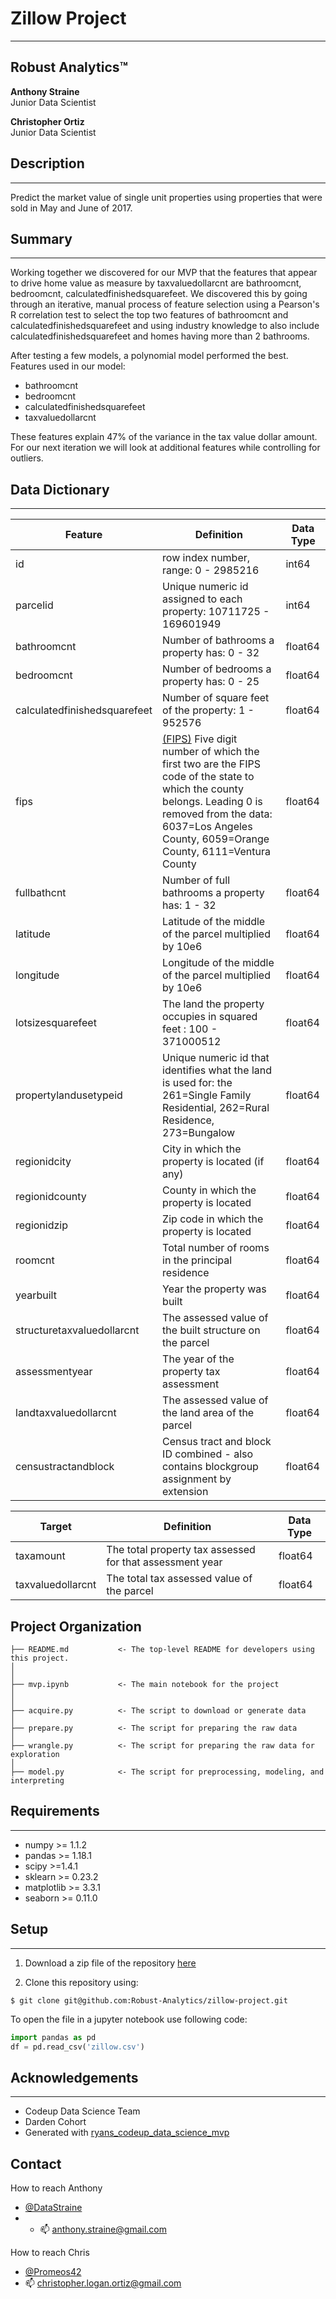 # Zillow Project
---
## __Robust Analytics™__

__Anthony Straine__<br>
Junior Data Scientist

__Christopher Ortiz__<br>
Junior Data Scientist

## Description
---
Predict the market value of single unit properties using properties that were sold in May and June of 2017.

## Summary
---
Working together we discovered for our MVP that the features that appear to drive home value as measure by taxvaluedollarcnt are bathroomcnt, bedroomcnt, calculatedfinishedsquarefeet. We discovered this by going through an iterative, manual process of feature selection using a Pearson's R correlation test to select the top two features of bathroomcnt and calculatedfinishedsquarefeet and using industry knowledge to also include calculatedfinishedsquarefeet and homes having more than 2 bathrooms.

After testing a few models, a polynomial model performed the best. Features used in our model:
- bathroomcnt
- bedroomcnt
- calculatedfinishedsquarefeet
- taxvaluedollarcnt

These features explain 47% of the variance in the tax value dollar amount. For our next iteration we will look at additional features while controlling for outliers.

## Data Dictionary
---
| Feature | Definition | Data Type | 
| --- | --- | --- |
| id | row index number, range: 0 - 2985216 | int64 |
| parcelid | Unique numeric id assigned to each property: 10711725 - 169601949  | int64 |
| bathroomcnt | Number of bathrooms a property has: 0 - 32 | float64 | 
| bedroomcnt | Number of bedrooms a property has: 0 - 25  | float64 |
| calculatedfinishedsquarefeet | Number of square feet of the property: 1 - 952576 | float64 |
| fips | [(FIPS)](https://transition.fcc.gov/oet/info/maps/census/fips/fips.txt) Five digit number of which the first two are the FIPS code of the state to which the county belongs. Leading 0 is removed from the data: 6037=Los Angeles County, 6059=Orange County, 6111=Ventura County | float64 |
| fullbathcnt | Number of full bathrooms a property has: 1 - 32 | float64 |
| latitude| Latitude of the middle of the parcel multiplied by 10e6 | float64 |
| longitude | Longitude of the middle of the parcel multiplied by 10e6 | float64 |
| lotsizesquarefeet |The land the property occupies in squared feet : 100 - 371000512 | float64 |
| propertylandusetypeid | Unique numeric id that identifies what the land is used for: the 261=Single Family Residential, 262=Rural Residence, 273=Bungalow | float64 |
| regionidcity |  City in which the property is located (if any) | float64 |
| regionidcounty | County in which the property is located | float64 |
| regionidzip | Zip code in which the property is located | float64 |
| roomcnt | Total number of rooms in the principal residence | float64 |
| yearbuilt | Year the property was built | float64 |
| structuretaxvaluedollarcnt | The assessed value of the built structure on the parcel | float64 |
| assessmentyear | The year of the property tax assessment  | float64 |
| landtaxvaluedollarcnt | The assessed value of the land area of the parcel | float64 |
| censustractandblock | Census tract and block ID combined - also contains blockgroup assignment by extension | float64 |
 
| Target | Definition | Data Type |
| --- | --- | --- |
| taxamount | The total property tax assessed for that assessment year | float64 |
| taxvaluedollarcnt |The total tax assessed value of the parcel | float64 |


## Project Organization
```
├── README.md           <- The top-level README for developers using this project.
│
│
├── mvp.ipynb           <- The main notebook for the project
│
│
├── acquire.py          <- The script to download or generate data
│
├── prepare.py          <- The script for preparing the raw data
│
├── wrangle.py          <- The script for preparing the raw data for exploration
│
├── model.py            <- The script for preprocessing, modeling, and interpreting
```

## Requirements
---
- numpy >= 1.1.2
- pandas >= 1.18.1
- scipy >=1.4.1
- sklearn >= 0.23.2
- matplotlib >= 3.3.1
- seaborn >= 0.11.0

## Setup
---
1. Download a zip file of the repository [here](https://github.com/Robust-Analytics/zillow-project/archive/main.zip)

2. Clone this repository using:

```
$ git clone git@github.com:Robust-Analytics/zillow-project.git
```

To open the file in a jupyter notebook use following code:
``` python
import pandas as pd
df = pd.read_csv('zillow.csv')
```

## Acknowledgements
---
- Codeup Data Science Team
- Darden Cohort
- Generated with [ryans_codeup_data_science_mvp](https://github.com/RyanMcCall/-ryans_codeup_data_science_mvp)

## Contact
How to reach Anthony
- [@DataStraine](https://twitter.com/datastraine)
- - 📫 anthony.straine@gmail.com

How to reach Chris
- [@Promeos42](https://twitter.com/Promeos42)
- 📫 christopher.logan.ortiz@gmail.com
